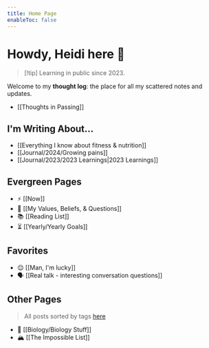 ```yaml
---
title: Home Page
enableToc: false
---
```

# Howdy, Heidi here 🤠
> [!tip] Learning in public since 2023.

Welcome to my **thought log**: the place for all my scattered notes and updates.

- [[Thoughts in Passing]]
## I'm Writing About...
- [[Everything I know about fitness & nutrition]]
- [[Journal/2024/Growing pains]]
- [[Journal/2023/2023 Learnings|2023 Learnings]]
## Evergreen Pages
- ⚡️ [[Now]]
- 🎯 [[My Values, Beliefs, & Questions]]
- 📚 [[Reading List]]
- ⏳ [[Yearly/Yearly Goals]]
## Favorites
- 😌 [[Man, I'm lucky]]
- 🗣️ [[Real talk - interesting conversation questions]]
## Other Pages
> All posts sorted by tags [here](https://heidihuang.com/tags/)
- 🧬 [[Biology/Biology Stuff]]
- 🏔️ [[The Impossible List]]

